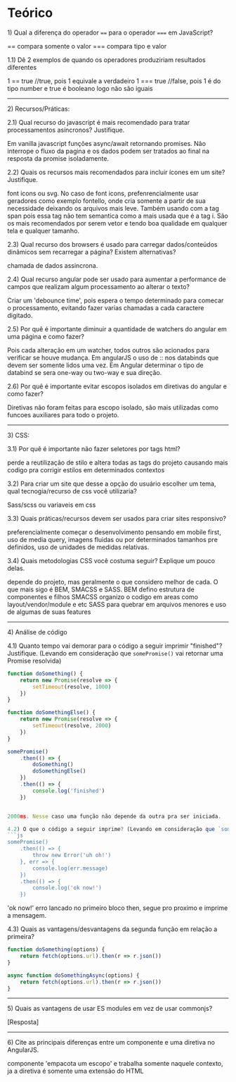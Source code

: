 # Teórico

1\) Qual a diferença do operador `==` para o operador `===` em JavaScript?

== compara somente o valor
=== compara tipo e valor

1.1) Dê 2 exemplos de quando os operadores produziriam resultados diferentes

1 == true  //true, pois 1 equivale a verdadeiro
1 === true //false, pois 1 é do tipo number e true é booleano logo não são iguais

---

2\) Recursos/Práticas:

2.1) Qual recurso do javascript é mais recomendado para tratar processamentos asíncronos? Justifique.

Em vanilla javascript funções async/await retornando promises. Não interrope o fluxo da pagina e os dados podem ser tratados ao final na resposta da promise isoladamente. 

2.2) Quais os recursos mais recomendados para incluir ícones em um site? Justifique.

font icons ou svg. No caso de font icons, prefenrencialmente usar geradores como exemplo fontello, onde cria somente a partir de sua necessidade deixando os arquivos mais leve. Também usando com a tag span pois essa tag não tem semantica como a mais usada que é a tag i.
São os mais recomendados por serem vetor e tendo boa qualidade em qualquer tela e qualquer tamanho.

2.3) Qual recurso dos browsers é usado para carregar dados/conteúdos dinâmicos sem recarregar a página? Existem alternativas?

chamada de dados assincrona.

2.4) Qual recurso angular pode ser usado para aumentar a performance de campos que realizam algum processamento ao alterar o texto?

Criar um 'debounce time', pois espera o tempo determinado para comecar o processamento, evitando fazer varias chamadas a cada caractere digitado.

2.5) Por quê é importante diminuir a quantidade de watchers do angular em uma página e como fazer?

Pois cada alteração em um watcher, todos outros são acionados para verificar se houve mudança.
Em angularJS o uso de :: nos databinds que devem ser somente lidos uma vez.
Em Angular determinar o tipo de databind se sera one-way ou two-way e sua direção.

2.6) Por quê é importante evitar escopos isolados em diretivas do angular e como fazer?

Diretivas não foram feitas para escopo isolado, são mais utilizadas como funcoes auxiliares para todo o projeto.

---

3\) CSS:

3.1) Por quê é importante não fazer seletores por tags html?

perde a reutilização de stilo e altera todas as tags do projeto causando mais codigo pra corrigir estilos em determinados contextos

3.2) Para criar um site que desse a opção do usuário escolher um tema, qual tecnogia/recurso de css você utilizaria?

Sass/scss ou variaveis em css

3.3) Quais práticas/recursos devem ser usados para criar sites responsivo?

preferencialmente começar o desenvolvimento pensando em mobile first, uso de media query, imagens fluidas ou por determinados tamanhos pre definidos, uso de unidades de medidas relativas.

3.4) Quais metodologias CSS você costuma seguir? Explique um pouco delas.

depende do projeto, mas geralmente o que considero melhor de cada. O que mais sigo é BEM, SMACSS e SASS.
BEM defino estrutura de componentes e filhos
SMACSS organizo o codigo em areas como layout/vendor/module e etc
SASS para quebrar em arquivos menores e uso de algumas de suas features

---

4\) Análise de código

4.1) Quanto tempo vai demorar para o código a seguir imprimir "finished"? Justifique. (Levando em consideração que `somePromise()` vai retornar uma Promise resolvida)
```js
function doSomething() {
    return new Promise(resolve => {
        setTimeout(resolve, 1000)
    })
}

function doSomethingElse() {
    return new Promise(resolve => {
        setTimeout(resolve, 2000)
    })
}

somePromise()
    .then(() => {
        doSomething()
        doSomethingElse()
    })
    .then(() => {
        console.log('finished')
    })


2000ms. Nesse caso uma função não depende da outra pra ser iniciada.

4.2) O que o código a seguir imprime? (Levando em consideração que `somePromise()` vai retornar uma Promise resolvida)
```js
somePromise()
    .then(() => {
        throw new Error('uh oh!')
    }, err => {
        console.log(err.message)
    })
    .then(() => {
        console.log('ok now!')
    })
```

'ok now!'
erro lancado no primeiro bloco then, segue pro proximo e imprime a mensagem.


4.3\) Quais as vantagens/desvantagens da segunda função em relação a primeira?
```js
function doSomething(options) {
    return fetch(options.url).then(r => r.json())
}

async function doSomethingAsync(options) {
    return fetch(options.url).then(r => r.json())
}
```

---

5\) Quais as vantagens de usar ES modules em vez de usar commonjs?

[Resposta]

---

6\) Cite as principais diferenças entre um componente e uma diretiva no AngularJS.

componente 'empacota um escopo' e trabalha somente naquele contexto, ja a diretiva é somente uma extensão do HTML
